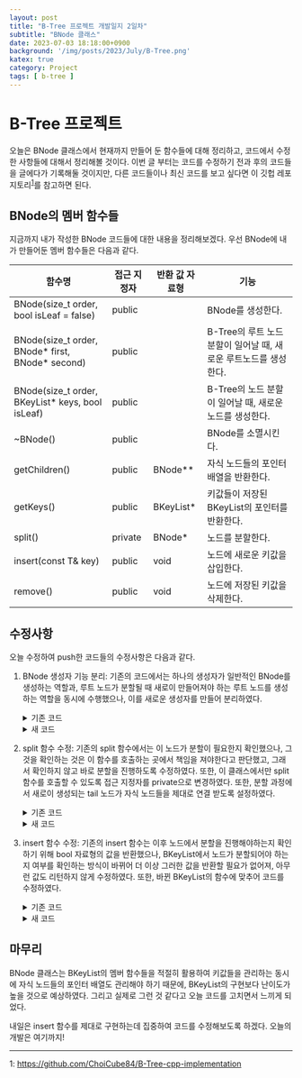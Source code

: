 ```yaml
---
layout: post
title: "B-Tree 프로젝트 개발일지 2일차"
subtitle: "BNode 클래스"
date: 2023-07-03 18:18:00+0900
background: '/img/posts/2023/July/B-Tree.png'
katex: true
category: Project
tags: [ b-tree ]
---
```


# B-Tree 프로젝트

오늘은 BNode 클래스에서 현재까지 만들어 둔 함수들에 대해 정리하고, 코드에서 수정한 사항들에 대해서 정리해볼 것이다. 이번 글 부터는 코드를 수정하기 전과 후의 코드들을 글에다가 기록해둘 것이지만, 다른 코드들이나 최신 코드를 보고 싶다면 이 깃헙 레포지토리<sup>[1](#footnote_1)</sup>를 참고하면 된다.

## BNode의 멤버 함수들

지금까지 내가 작성한 BNode 코드들에 대한 내용을 정리해보겠다. 우선 BNode에 내가 만들어둔 멤버 함수들은 다음과 같다.

| 함수명                                			  | 접근 지정자 | 반환 값 자료형 | 기능                                                             |
| --------------------------------------------------- | ----------- | -------------- | ---------------------------------------------------------------- |
| BNode(size_t order, bool isLeaf = false)            | public      |                | BNode를 생성한다.                                                |
| BNode(size_t order, BNode* first, BNode* second) 	  | public      |                | B-Tree의 루트 노드 분할이 일어날 때, 새로운 루트노드를 생성한다. |
| BNode(size_t order, BKeyList<T>* keys, bool isLeaf) | public      |                | B-Tree의 노드 분할이 일어날 때, 새로운 노드를 생성한다.          |
| ~BNode()                           				  | public      |                | BNode를 소멸시킨다.                                              |
| getChildren()               						  | public      | BNode**        | 자식 노드들의 포인터 배열을 반환한다.                            |
| getKeys()      									  | public      | BKeyList<T>*   | 키값들이 저장된 BKeyList의 포인터를 반환한다.                    |
| split()                  						      | private     | BNode*         | 노드를 분할한다.                                                 |
| insert(const T& key)      						  | public      | void           | 노드에 새로운 키값을 삽입한다.                                   |
| remove()                  						  | public      | void           | 노드에 저장된 키값을 삭제한다.                                   |

## 수정사항

오늘 수정하여 push한 코드들의 수정사항은 다음과 같다.

1. BNode 생성자 기능 분리: 기존의 코드에서는 하나의 생성자가 일반적인 BNode를 생성하는 역할과, 루트 노드가 분할될 때 새로이 만들어져야 하는 루트 노드를 생성하는 역할을 동시에 수행했으나, 이를 새로운 생성자를 만들어 분리하였다. 

	<details>
	<summary>기존 코드</summary>
		 
		BNode(size_t order, bool isLeaf = false, T* key = nullptr, BNode* first = nullptr, BNode* second = nullptr) : keys(new BKeyList<T>(order)), order(order), isLeaf(isLeaf)
		{
			if (isLeaf) {
				children = nullptr;
				std::cout << "B Node was made: This is leaf node" << std::endl;
			}
			else {
				children = new BNode*[order + 1];
				children[0] = first;
				children[1] = second;

				for (int i = 2; i < order + 1; i++) {
					children[i] = nullptr;
				}

				keys->insert(*key);

				std::cout << "B Node was made" << std::endl;
			}
		}

	</details>

	<details>
	<summary>새 코드</summary>

		// Basic constructor of BNode
		BNode(size_t order, bool isLeaf = false) : keys(new BKeyList<T>(order)), order(order), isLeaf(isLeaf)
		{
			if (isLeaf) {
				children = nullptr;
				std::cout << "B Node was made: This is leaf node" << std::endl;
			}
			else {
				children = new BNode*[order + 1];
				for (int i = 0; i < order + 1; i++) {
					children[i] = nullptr;
				}
				std::cout << "B Node was made" << std::endl;
			}
		}

		// Constructor of BNode for making a new root node
		BNode(size_t order, BNode* first, BNode* second) : keys(new BKeyList<T>(order)), order(order), isLeaf(false)
		{
			children = new BNode * [order + 1];

			children[0] = first;
			children[1] = second;

			for (int i = 2; i < order + 1; i++) {
				children[i] = nullptr;
			}

			std::cout << "New root B Node was made" << std::endl;
		}

	</details>

2. split 함수 수정: 기존의 split 함수에서는 이 노드가 분할이 필요한지 확인했으나, 그것을 확인하는 것은 이 함수를 호출하는 곳에서 책임을 져야한다고 판단했고, 그래서 확인하지 않고 바로 분할을 진행하도록 수정하였다. 또한, 이 클래스에서만 split 함수를 호출할 수 있도록 접근 지정자를 private으로 변경하였다. 또한, 분할 과정에서 새로이 생성되는 tail 노드가 자식 노드들을 제대로 연결 받도록 설정하였다.

	<details>
	<summary>기존 코드</summary>
		 
		BNode* split() {
			if (keys->getCurrentSize() < order) return nullptr;
			else {
				BNode* tail = new BNode(order, keys->split(), isLeaf);

				currentSize = order / 2;

				for (int i = order / 2 + 1; i < order; i++) {
					tail->children[i] = 
				}

				return tail;
			}
		}

	</details>

	<details>
	<summary>새 코드</summary>

		BNode* split() {
			BNode* tail = new BNode(order, keys->split(), isLeaf);

			currentSize = order / 2;

			for (int i = order / 2 + 1; i < order; i++) {
				tail->children[i - (order / 2 + 1)] = children[i];
				children[i] = nullptr;
			}

			return tail;
		}

	</details>


3. insert 함수 수정: 기존의 insert 함수는 이후 노드에서 분할을 진행해야하는지 확인하기 위해 bool 자료형의 값을 반환했으나, BKeyList에서 노드가 분할되어야 하는지 여부를 확인하는 방식이 바뀌어 더 이상 그러한 값을 반환할 필요가 없어져, 아무런 값도 리턴하지 않게 수정하였다. 또한, 바뀐 BKeyList의 함수에 맞추어 코드를 수정하였다.

	<details>
	<summary>기존 코드</summary>
		 
		bool insert(const T& key) {
			// std::cout << "Not Implemented yet" << std::endl;
			// return false;

			int index = keys->findIndex(key);
			bool splitRequired = false;

			BNode* child = nullptr;

			if (isLeaf) {
				splitRequired = keys->insert(key);
			}
			else {
				child = children[index];
				splitRequired = child->insert(key);
			}

			if (splitRequired) {
				if (isLeaf) {
					return true;
				}
				else {
					T promoted = child->keys[order / 2];
					
					int index = keys->findIndex(promoted);
					splitRequired = keys->insert(promoted); // We should return this value
					BKeyList<T>* temp = keys->split();

					for (int i = keys->getCurrentSize(); i > index + 1; i--) {
						children[i] = children[i - 1];
					}
					children[index + 1] = temp;
					return splitRequired;
				}
			}
			else {
				return false;
			}
		}

	</details>

	<details>
	<summary>새 코드</summary>

		void insert(const T& key) {
			// std::cout << "Not Implemented yet" << std::endl;
			// return false;

			size_t index = keys->findIndex(key);
			
			BNode* child = nullptr;

			if (isLeaf) {
				keys->insert(key);
			}
			else {
				child = children[index];
				child->insert(key);
			}

			bool splitRequired = keys->splitRequired();

			if (splitRequired) {
				// Should determine if this is root node or not
				// Split the node
				// If this is root node, make new root node
			}
		}

	</details>


## 마무리

BNode 클래스는 BKeyList의 멤버 함수들을 적절히 활용하여 키값들을 관리하는 동시에 자식 노드들의 포인터 배열도 관리해야 하기 때문에, BKeyList의 구현보다 난이도가 높을 것으로 예상하였다. 그리고 실제로 그런 것 같다고 오늘 코드를 고치면서 느끼게 되었다.

내일은 insert 함수를 제대로 구현하는데 집중하여 코드를 수정해보도록 하겠다. 오늘의 개발은 여기까지!

- - -
<a name="footnote_1">1</a>: <https://github.com/ChoiCube84/B-Tree-cpp-implementation>  